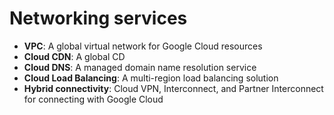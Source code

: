 # Networking services

- **VPC**: A global virtual network for Google Cloud resources
- **Cloud CDN**: A global CD
- **Cloud DNS**: A managed domain name resolution service
- **Cloud Load Balancing**: A multi-region load balancing solution
- **Hybrid connectivity**: Cloud VPN, Interconnect, and Partner Interconnect for connecting with Google Cloud
